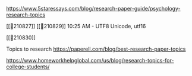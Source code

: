 
https://www.5staressays.com/blog/research-paper-guide/psychology-research-topics

[[📝210827]] 
[[📝210829]] 10:25 AM - UTF8 Unicode, utf16

[[📝210830]]

Topics to research
https://paperell.com/blog/best-research-paper-topics

https://www.homeworkhelpglobal.com/us/blog/research-topics-for-college-students/
